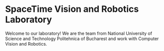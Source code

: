 # SpaceTime Vision and Robotics Laboratory

Welcome to our laboratory! We are the team from National University of Science and Technology Politehnica of Bucharest and work with Computer Vision and Robotics.

